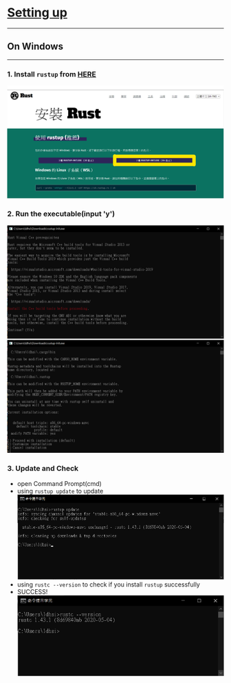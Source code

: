 # [Setting up](README.md#rust-learning)
---

## On Windows
---
### 1. Install `rustup` from [HERE](https://www.rust-lang.org/zh-TW/tools/install)<br>
![install_screenshot_website](Picture/install_screenshot_website.png)
### 2. Run the executable(input 'y')<br>
![install_screenshot_executable](Picture/install_screenshot_executable.png)<br>
![install_screenshot_executable_installation](Picture/install_screenshot_executable_installation.png)
### 3. Update and Check<br>
* open Command Prompt(cmd)<br>
* using `rustup update` to update<br>
![install_screenshot_rustUpdate](Picture/install_screenshot_rustUpdate.png)<br>
* using `rustc --version` to check if you install `rustup` successfully<br>
* SUCCESS!<br>
![install_screenshot_rustSuccess](Picture/install_screenshot_rustSuccess.png)<br>